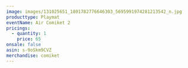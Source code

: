 ```yaml
---
image: images/131025651_1801782776646303_5695991974281213542_n.jpg
producttype: Playmat
eventName: Air Comiket 2
pricings:
  - quantity: 1
    price: 65
onsale: false
asin: s-9oSkm9CVZ
merchandise: comiket
---
```

